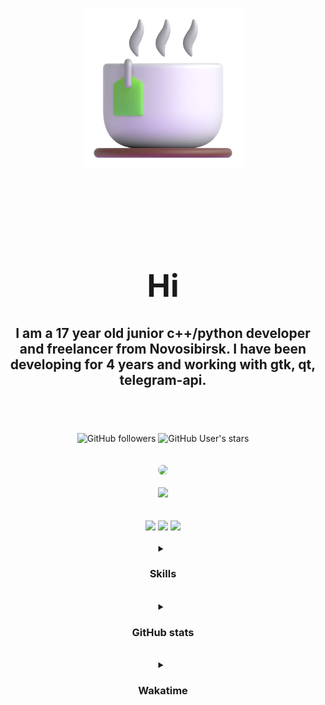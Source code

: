 
<div align="center">
    <br><br><br><br><br><br>
    <img src="https://github.com/bignutty/fluent-emoji/blob/main/animated/1f375.png?raw=true" ></img>
    <br><br><br><br><br><br>
    <h1 align="center" style="text-decoration: none; font-size: 50px;">Hi</h1>
    <h3 align="center" style="text-decoration: none; font-size: 21px;">I am a 17 year old junior c++/python developer and freelancer from Novosibirsk. I have been developing for 4 years and working with gtk, qt, telegram-api.</h3>
    <br><br><br>
</div>

<div align="center">
    <img alt="GitHub followers" src="https://img.shields.io/github/followers/Nighty3098?style=for-the-badge&color=dbb6ed&logoColor=85e185&labelColor=1c1c29" />
    <img alt="GitHub User's stars" src="https://img.shields.io/github/stars/Nighty3098?style=for-the-badge&logo=apachespark&color=eed49f&logoColor=D9E0EE&labelColor=1c1c29" />
    <br><br><br>
</div>
<div id="header" align="center">
    <img src="https://invidget.switchblade.xyz/r8jWX8ugDd" style="border-radius: 15px;"/><br>
    <br>
    <a href="https://Nighty3098.github.io/" target="blank"><img class="round" src="https://github.com/Nighty3098/Nighty3098/assets/154594695/99549cd1-b9eb-40dd-8358-343940e61729" /></a>
</div>

<div align="center">
    <br><br>
    <a href="https://t.me/Night3098" target="blank"><img src="https://github.com/Nighty3098/Nighty3098/assets/154594695/590b5e00-799d-42f9-9f64-c5ce27daf93c" /></a>
    <a href="https://discord.gg/#9707" target="blank"><img src="https://github.com/Nighty3098/Nighty3098/assets/154594695/44a76d71-7707-444c-a231-75f7459962cd" /></a>
    <a href="https://www.reddit.com/user/Night3098" target="blank"><img src="https://github.com/Nighty3098/Nighty3098/assets/154594695/a3943ff9-0e9e-4c8e-8682-825e79d8bf21" /></a>
    <br><br>
</div>

<details>
    <summary align="center"><h3 align="center">Skills</h3></summary>
        <h3 align="center"></h3>
        <br>
        <div class="languages" align="center">
	    <img src="https://skillicons.dev/icons?i=python,c,cpp,markdown,bash,css,html" />
        </div>
        <h3 align="center"></h3>
        <div class="tools" align="center">
            <img src="https://skillicons.dev/icons?i=neovim,vscode,cmake,sqlite,qt,git,linux" />
        </div>
</details>
<br>

<details align="center">
    <summary align="center"><h3 align="center">GitHub stats</h3></summary>
    <img src="https://github-profile-summary-cards.vercel.app/api/cards/profile-details?username=Nighty3098&theme=dracula&border_radius=20&border_color=61dafb" width="80%" />
    <img src="https://github-profile-summary-cards.vercel.app/api/cards/most-commit-language?username=Nighty3098&theme=dracula&border_radius=20&border_color=61dafb" width="40%"/>
    <img src="https://github-profile-summary-cards.vercel.app/api/cards/repos-per-language?username=Nighty3098&theme=dracula&border_radius=20&border_color=61dafb" width="40%"/>
    <img src="https://github-profile-summary-cards.vercel.app/api/cards/stats?username=Nighty3098&theme=dracula&border_radius=20&border_color=61dafb" width="40%"/>
    <img src="https://github-profile-summary-cards.vercel.app/api/cards/productive-time?username=Nighty3098&theme=dracula&border_radius=20&border_color=61dafb" width="40%"/>
</details>
<br>


<details align="center">
	<summary align="center"><h3 align="center">Wakatime</h3></summary>
	<div align="center">
		<img alt="Wakatime" src="https://wakatime.com/badge/user/018e8f78-65a7-4aa8-8c67-51796499853b.svg?style=for-the-badge&color=eed49f" /><br>
		<img src="https://github-readme-stats.vercel.app/api/wakatime?username=018e8f78-65a7-4aa8-8c67-51796499853b&theme=dracula" />
	</div>
</details>
